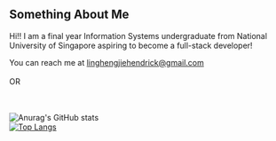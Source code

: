 ## Something About Me
Hi!! I am a final year Information Systems undergraduate from National University of Singapore aspiring to become a full-stack developer!

You can reach me at linghengjiehendrick@gmail.com 
<br>
<br>
OR
<br>
<br>
<a href="https://www.linkedin.com/in/henrickling/" target="blank"><img align="center" src="https://img.shields.io/badge/LinkedIn-0077B5?style=for-the-badge&logo=linkedin&logoColor=white" alt="" /></a>
<br>
<br>

![Anurag's GitHub stats](https://github-readme-stats.vercel.app/api?username=henchicky&count_private=true&show_icons=true&theme=radical)
<br>
[![Top Langs](https://github-readme-stats.vercel.app/api/top-langs/?username=henchicky&layout=compact&theme=radical)](https://github.com/anuraghazra/github-readme-stats)

